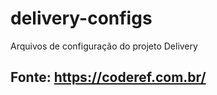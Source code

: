 # delivery-configs
Arquivos de configuração do projeto Delivery


## Fonte: https://coderef.com.br/
